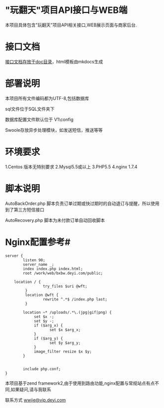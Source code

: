 "玩翻天"项目API接口与WEB端
=========================

本项目具体包含"玩翻天"项目API相关接口,WEB展示页面与商家后台.

# 接口文档 #


[接口文档存放于doc目录](doc/docs/index.md)，html模板由mkdocs生成

# 部署说明 #

本项目所有文件编码都为UTF-8,包括数据库
    
sql文件位于SQL文件夹下
    
数据库配置文件默认位于 V1\config

Swoole存放异步处理模块，如发送短信，推送等等
  
# 环境要求 #

1.Centos 版本无特别要求
2.Mysql5.5或以上
3.PHP5.5
4.nginx 1.7.4


# 脚本说明 #

AutoBackOrder.php 脚本负责订单过期或快过期时的自动退订与提醒，所以使用到了第三方短信接口

AutoRecovery.php  脚本为未付款订单自动回收脚本
    
# Nginx配置参考#

    server {
            listen 90;
            server_name _;
            index index.php index.html;
            root /work/web/bxbw.deyi.com/public;
    
        location / {
                     try_files $uri @wft;
             }
             location @wft {
                     rewrite ^.*$ /index.php last;
             }
      
            location ~* /uploads/.*\.(jpg|gif|png) {
                 set $x -;
                 set $y -;
                 if ($arg_x) {
                        set $x $arg_x;
                 }
                 if ($arg_y) {
                        set $y $arg_y;
                 }
                 image_filter resize $x $y;
            }
    
    
            include php.conf;
    }
    
本项目基于zend framework2,由于使用到路由功能,nginx配置与常规站点有点不同,如果疑问,请与我联系

联系方式 wwjie@vip.deyi.com

